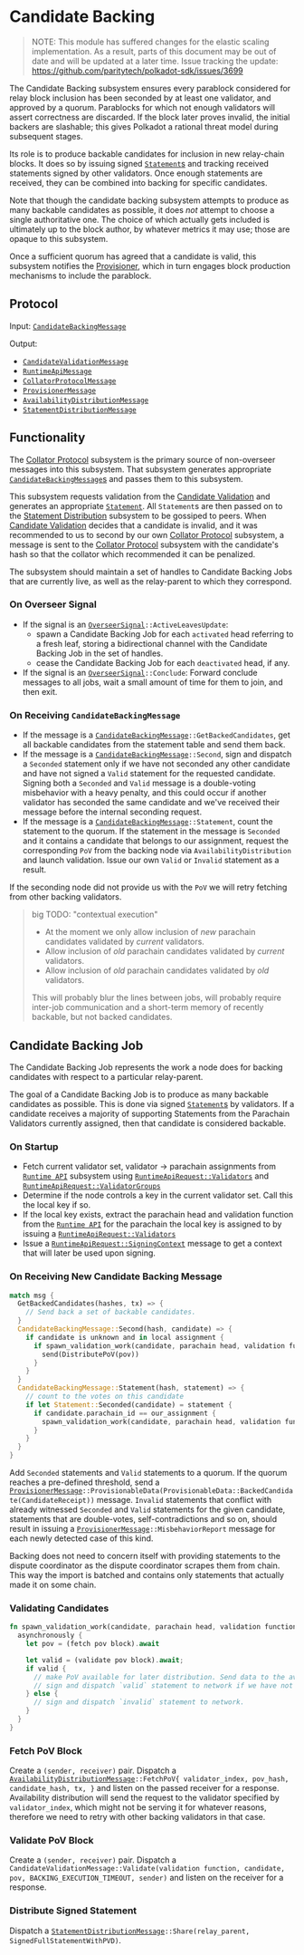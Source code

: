 # Candidate Backing

> NOTE: This module has suffered changes for the elastic scaling implementation. As a result, parts of this document may
be out of date and will be updated at a later time. Issue tracking the update:
https://github.com/paritytech/polkadot-sdk/issues/3699

The Candidate Backing subsystem ensures every parablock considered for relay block inclusion has been seconded by at
least one validator, and approved by a quorum. Parablocks for which not enough validators will assert correctness are
discarded. If the block later proves invalid, the initial backers are slashable; this gives Polkadot a rational threat
model during subsequent stages.

Its role is to produce backable candidates for inclusion in new relay-chain blocks. It does so by issuing signed
[`Statement`s][Statement] and tracking received statements signed by other validators. Once enough statements are
received, they can be combined into backing for specific candidates.

Note that though the candidate backing subsystem attempts to produce as many backable candidates as possible, it does
_not_ attempt to choose a single authoritative one. The choice of which actually gets included is ultimately up to the
block author, by whatever metrics it may use; those are opaque to this subsystem.

Once a sufficient quorum has agreed that a candidate is valid, this subsystem notifies the [Provisioner][PV], which in
turn engages block production mechanisms to include the parablock.

## Protocol

Input: [`CandidateBackingMessage`][CBM]

Output:

* [`CandidateValidationMessage`][CVM]
* [`RuntimeApiMessage`][RAM]
* [`CollatorProtocolMessage`][CPM]
* [`ProvisionerMessage`][PM]
* [`AvailabilityDistributionMessage`][ADM]
* [`StatementDistributionMessage`][SDM]

## Functionality

The [Collator Protocol][CP] subsystem is the primary source of non-overseer messages into this subsystem. That subsystem
generates appropriate [`CandidateBackingMessage`s][CBM] and passes them to this subsystem.

This subsystem requests validation from the [Candidate Validation][CV] and generates an appropriate
[`Statement`][Statement]. All `Statement`s are then passed on to the [Statement Distribution][SD] subsystem to be
gossiped to peers. When [Candidate Validation][CV] decides that a candidate is invalid, and it was recommended to us to
second by our own [Collator Protocol][CP] subsystem, a message is sent to the [Collator Protocol][CP] subsystem with the
candidate's hash so that the collator which recommended it can be penalized.

The subsystem should maintain a set of handles to Candidate Backing Jobs that are currently live, as well as the
relay-parent to which they correspond.

### On Overseer Signal

* If the signal is an [`OverseerSignal`][OverseerSignal]`::ActiveLeavesUpdate`:
  * spawn a Candidate Backing Job for each `activated` head referring to a fresh leaf, storing a bidirectional channel
    with the Candidate Backing Job in the set of handles.
  * cease the Candidate Backing Job for each `deactivated` head, if any.
* If the signal is an [`OverseerSignal`][OverseerSignal]`::Conclude`: Forward conclude messages to all jobs, wait a
  small amount of time for them to join, and then exit.

### On Receiving `CandidateBackingMessage`

* If the message is a [`CandidateBackingMessage`][CBM]`::GetBackedCandidates`, get all backable candidates from the
  statement table and send them back.
* If the message is a [`CandidateBackingMessage`][CBM]`::Second`, sign and dispatch a `Seconded` statement only if we
  have not seconded any other candidate and have not signed a `Valid` statement for the requested candidate. Signing
  both a `Seconded` and `Valid` message is a double-voting misbehavior with a heavy penalty, and this could occur if
  another validator has seconded the same candidate and we've received their message before the internal seconding
  request.
* If the message is a [`CandidateBackingMessage`][CBM]`::Statement`, count the statement to the quorum. If the statement
  in the message is `Seconded` and it contains a candidate that belongs to our assignment, request the corresponding
  `PoV` from the backing node via `AvailabilityDistribution` and launch validation. Issue our own `Valid` or `Invalid`
  statement as a result.

If the seconding node did not provide us with the `PoV` we will retry fetching from other backing validators.


> big TODO: "contextual execution"
>
> * At the moment we only allow inclusion of _new_ parachain candidates validated by _current_ validators.
> * Allow inclusion of _old_ parachain candidates validated by _current_ validators.
> * Allow inclusion of _old_ parachain candidates validated by _old_ validators.
>
> This will probably blur the lines between jobs, will probably require inter-job communication and a short-term memory
> of recently backable, but not backed candidates.

## Candidate Backing Job

The Candidate Backing Job represents the work a node does for backing candidates with respect to a particular
relay-parent.

The goal of a Candidate Backing Job is to produce as many backable candidates as possible. This is done via signed
[`Statement`s][STMT] by validators. If a candidate receives a majority of supporting Statements from the Parachain
Validators currently assigned, then that candidate is considered backable.

### On Startup

* Fetch current validator set, validator -> parachain assignments from [`Runtime API`][RA] subsystem using
  [`RuntimeApiRequest::Validators`][RAM] and [`RuntimeApiRequest::ValidatorGroups`][RAM]
* Determine if the node controls a key in the current validator set. Call this the local key if so.
* If the local key exists, extract the parachain head and validation function from the [`Runtime API`][RA] for the
  parachain the local key is assigned to by issuing a [`RuntimeApiRequest::Validators`][RAM]
* Issue a [`RuntimeApiRequest::SigningContext`][RAM] message to get a context that will later be used upon signing.

### On Receiving New Candidate Backing Message

```rust
match msg {
  GetBackedCandidates(hashes, tx) => {
    // Send back a set of backable candidates.
  }
  CandidateBackingMessage::Second(hash, candidate) => {
    if candidate is unknown and in local assignment {
      if spawn_validation_work(candidate, parachain head, validation function).await == Valid {
        send(DistributePoV(pov))
      }
    }
  }
  CandidateBackingMessage::Statement(hash, statement) => {
    // count to the votes on this candidate
    if let Statement::Seconded(candidate) = statement {
      if candidate.parachain_id == our_assignment {
        spawn_validation_work(candidate, parachain head, validation function)
      }
    }
  }
}
```

Add `Seconded` statements and `Valid` statements to a quorum. If the quorum reaches a pre-defined threshold, send a
[`ProvisionerMessage`][PM]`::ProvisionableData(ProvisionableData::BackedCandidate(CandidateReceipt))` message. `Invalid`
statements that conflict with already witnessed `Seconded` and `Valid` statements for the given candidate, statements
that are double-votes, self-contradictions and so on, should result in issuing a
[`ProvisionerMessage`][PM]`::MisbehaviorReport` message for each newly detected case of this kind.

Backing does not need to concern itself with providing statements to the dispute coordinator as the dispute coordinator
scrapes them from chain. This way the import is batched and contains only statements that actually made it on some
chain.

### Validating Candidates

```rust
fn spawn_validation_work(candidate, parachain head, validation function) {
  asynchronously {
    let pov = (fetch pov block).await

    let valid = (validate pov block).await;
    if valid {
      // make PoV available for later distribution. Send data to the availability store to keep.
      // sign and dispatch `valid` statement to network if we have not seconded the given candidate.
    } else {
      // sign and dispatch `invalid` statement to network.
    }
  }
}
```

### Fetch PoV Block

Create a `(sender, receiver)` pair. Dispatch a [`AvailabilityDistributionMessage`][ADM]`::FetchPoV{ validator_index,
pov_hash, candidate_hash, tx, }` and listen on the passed receiver for a response. Availability distribution will send
the request to the validator specified by `validator_index`, which might not be serving it for whatever reasons,
therefore we need to retry with other backing validators in that case.


### Validate PoV Block

Create a `(sender, receiver)` pair. Dispatch a `CandidateValidationMessage::Validate(validation function, candidate,
pov, BACKING_EXECUTION_TIMEOUT, sender)` and listen on the receiver for a response.

### Distribute Signed Statement

Dispatch a [`StatementDistributionMessage`][SDM]`::Share(relay_parent, SignedFullStatementWithPVD)`.

[OverseerSignal]: ../../types/overseer-protocol.md#overseer-signal
[Statement]: ../../types/backing.md#statement-type
[STMT]: ../../types/backing.md#statement-type
[CPM]: ../../types/overseer-protocol.md#collator-protocol-message
[RAM]: ../../types/overseer-protocol.md#runtime-api-message
[CVM]: ../../types/overseer-protocol.md#validation-request-type
[PM]: ../../types/overseer-protocol.md#provisioner-message
[CBM]: ../../types/overseer-protocol.md#candidate-backing-message
[ADM]: ../../types/overseer-protocol.md#availability-distribution-message
[SDM]: ../../types/overseer-protocol.md#statement-distribution-message
[DCM]: ../../types/overseer-protocol.md#dispute-coordinator-message

[CP]: ../collators/collator-protocol.md
[CV]: ../utility/candidate-validation.md
[SD]: statement-distribution.md
[RA]: ../utility/runtime-api.md
[PV]: ../utility/provisioner.md
